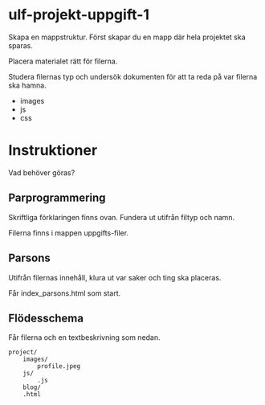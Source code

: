 # ulf-projekt-uppgift-1

Skapa en mappstruktur.
Först skapar du en mapp där hela projektet ska sparas.

Placera materialet rätt för filerna.

Studera filernas typ och undersök dokumenten för att ta reda på var filerna ska hamna.

* images
* js
* css

# Instruktioner

Vad behöver göras?

## Parprogrammering 

Skriftliga förklaringen finns ovan.
Fundera ut utifrån filtyp och namn.

Filerna finns i mappen uppgifts-filer.

## Parsons

Utifrån filernas innehåll, klura ut var saker och ting ska placeras.

Får index_parsons.html som start.

## Flödesschema

Får filerna och en textbeskrivning som nedan.

```
project/
    images/
        profile.jpeg
    js/
        .js
    blog/
    .html
```

